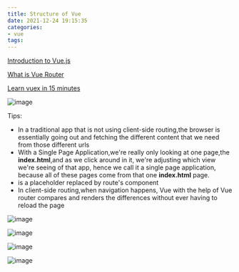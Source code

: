 ```yaml
---
title: Structure of Vue
date: 2021-12-24 19:15:35
categories: 
- vue
tags:
---
```


[Introduction to Vue.js](https://www.youtube.com/watch?v=MmgswF5GFf8)

[What is Vue Router](https://www.youtube.com/watch?v=nKg_p89Hzos)

[Learn vuex in 15 minutes](https://www.youtube.com/watch?v=oxUyIzDbZts)

![image](https://miro.medium.com/max/1400/1*ypvWdsbWb18Hl-xq016ytA.png)

Tips:

- In a traditional app that is not using client-side routing,the browser is essentially going out and fetching the different content that we need from those different urls
- With a Single Page Application,we're really only looking at one page,the **index.html**,and as we click around in it, we're adjusting which view we're seeing of that app, hence we call it a single page application, because all of these pages come from that one **index.html** page.
- <router-view /> is a placeholder replaced by route's component
- In client-side routing,when navigation happens, Vue with the help of Vue router compares and renders the differences without ever having to reload the page

![image](https://static.javatpoint.com/tutorial/vue-js/images/vue-js-reactivity-system.png)

![image](https://miro.medium.com/max/1400/1*QN4Gf4ZCJNi4-C60Q4L5SQ.png)

![image](https://miro.medium.com/max/1400/1*xr6nDJ7gy4glRZe_lAfHrQ.png)

![image](https://codingexplained.com/wp-content/uploads/2017/04/Vue-instance-lifecycle-Page-1.png)









